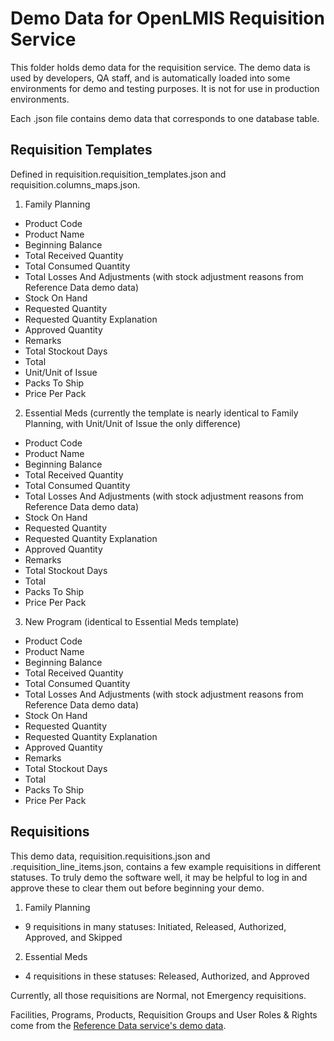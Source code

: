 # Demo Data for OpenLMIS Requisition Service
This folder holds demo data for the requisition service. The demo data is used by developers, QA
staff, and is automatically loaded into some environments for demo and testing purposes. It is not
for use in production environments.

Each .json file contains demo data that corresponds to one database table.

## Requisition Templates

Defined in requisition.requisition_templates.json and requisition.columns_maps.json.

1. Family Planning
  * Product Code
  * Product Name
  * Beginning Balance
  * Total Received Quantity
  * Total Consumed Quantity
  * Total Losses And Adjustments (with stock adjustment reasons from Reference Data demo data)
  * Stock On Hand
  * Requested Quantity
  * Requested Quantity Explanation
  * Approved Quantity
  * Remarks
  * Total Stockout Days
  * Total
  * Unit/Unit of Issue
  * Packs To Ship
  * Price Per Pack
2. Essential Meds (currently the template is nearly identical to Family Planning, with Unit/Unit of
  Issue the only difference)
  * Product Code
  * Product Name
  * Beginning Balance
  * Total Received Quantity
  * Total Consumed Quantity
  * Total Losses And Adjustments (with stock adjustment reasons from Reference Data demo data)
  * Stock On Hand
  * Requested Quantity
  * Requested Quantity Explanation
  * Approved Quantity
  * Remarks
  * Total Stockout Days
  * Total
  * Packs To Ship
  * Price Per Pack
3. New Program (identical to Essential Meds template)
  * Product Code
  * Product Name
  * Beginning Balance
  * Total Received Quantity
  * Total Consumed Quantity
  * Total Losses And Adjustments (with stock adjustment reasons from Reference Data demo data)
  * Stock On Hand
  * Requested Quantity
  * Requested Quantity Explanation
  * Approved Quantity
  * Remarks
  * Total Stockout Days
  * Total
  * Packs To Ship
  * Price Per Pack

## Requisitions

This demo data, requisition.requisitions.json and .requisition_line_items.json, contains a few
example requisitions in different statuses. To truly demo the software well, it may be helpful
to log in and approve these to clear them out before beginning your demo.

1. Family Planning
  * 9 requisitions in many statuses: Initiated, Released, Authorized, Approved, and Skipped
2. Essential Meds 
  * 4 requisitions in these statuses: Released, Authorized, and Approved

Currently, all those requisitions are Normal, not Emergency requisitions.

Facilities, Programs, Products, Requisition Groups and User Roles & Rights come from the
[Reference Data service's demo data](https://github.com/OpenLMIS/openlmis-referencedata/tree/master/demo-data).
